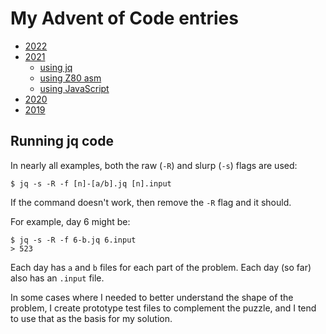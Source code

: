 # My Advent of Code entries

- [2022](https://github.com/remy/advent-of-code-solved/tree/master/2022/)
- [2021](https://github.com/remy/advent-of-code-solved/tree/master/2021/)
  - [using jq](https://github.com/remy/advent-of-code-solved/tree/master/2021/jq)
  - [using Z80 asm](https://github.com/remy/advent-of-code-solved/tree/master/2021/z80)
  - [using JavaScript](https://github.com/remy/advent-of-code-solved/tree/master/2021/js)
- [2020](https://github.com/remy/advent-of-code-solved/tree/master/2020)
- [2019](https://github.com/remy/advent-of-code-solved/tree/master/2019)


## Running jq code

In nearly all examples, both the raw (`-R`) and slurp (`-s`) flags are used:

```
$ jq -s -R -f [n]-[a/b].jq [n].input
```

If the command doesn't work, then remove the `-R` flag and it should.

For example, day 6 might be:

```
$ jq -s -R -f 6-b.jq 6.input
> 523
```

Each day has `a` and `b` files for each part of the problem. Each day (so far) also has an `.input` file.

In some cases where I needed to better understand the shape of the problem, I create prototype test files to complement the puzzle, and I tend to use that as the basis for my solution.
